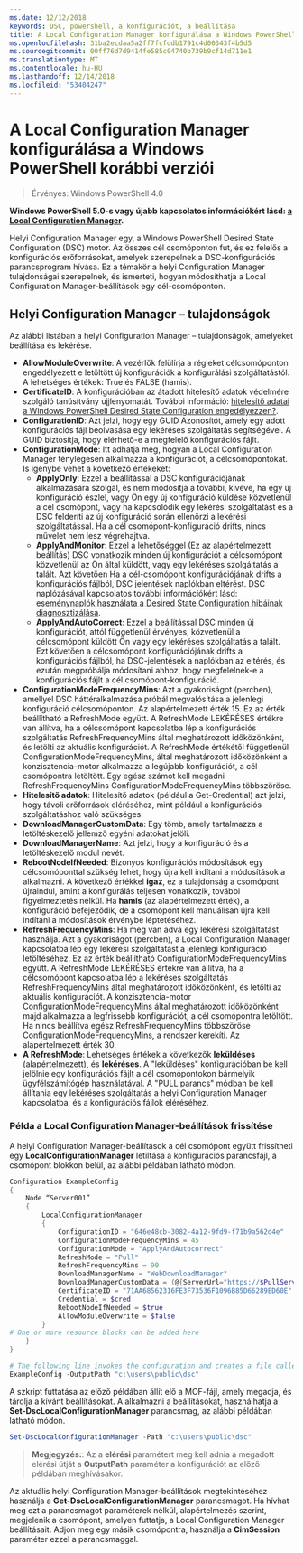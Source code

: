 ```yaml
---
ms.date: 12/12/2018
keywords: DSC, powershell, a konfigurációt, a beállítása
title: A Local Configuration Manager konfigurálása a Windows PowerShell korábbi verziói
ms.openlocfilehash: 31ba2ecdaa5a2ff7fcfddb1791c4d00343f4b5d5
ms.sourcegitcommit: 00ff76d7d9414fe585c04740b739b9cf14d711e1
ms.translationtype: MT
ms.contentlocale: hu-HU
ms.lasthandoff: 12/14/2018
ms.locfileid: "53404247"
---
```

# <a name="configuring-the-local-configuration-manager-in-previous-versions-of-windows-powershell"></a>A Local Configuration Manager konfigurálása a Windows PowerShell korábbi verziói

>Érvényes: Windows PowerShell 4.0

**Windows PowerShell 5.0-s vagy újabb kapcsolatos információkért lásd: [a Local Configuration Manager](metaConfig.md).**

Helyi Configuration Manager egy, a Windows PowerShell Desired State Configuration (DSC) motor.
Az összes cél csomóponton fut, és ez felelős a konfigurációs erőforrásokat, amelyek szerepelnek a DSC-konfigurációs parancsprogram hívása.
Ez a témakör a helyi Configuration Manager tulajdonságai szerepelnek, és ismerteti, hogyan módosíthatja a Local Configuration Manager-beállítások egy cél-csomóponton.

## <a name="local-configuration-manager-properties"></a>Helyi Configuration Manager – tulajdonságok

Az alábbi listában a helyi Configuration Manager – tulajdonságok, amelyeket beállítása és lekérése.

- **AllowModuleOverwrite**: A vezérlők felülírja a régieket célcsomóponton engedélyezett e letöltött új konfigurációk a konfigurálási szolgáltatástól. A lehetséges értékek: True és FALSE (hamis).
- **CertificateID**: A konfigurációban az átadott hitelesítő adatok védelmére szolgáló tanúsítvány ujjlenyomatát. További információ: [hitelesítő adatai a Windows PowerShell Desired State Configuration engedélyezzen?](https://blogs.msdn.microsoft.com/powershell/2014/01/31/want-to-secure-credentials-in-windows-powershell-desired-state-configuration/).
- **ConfigurationID**: Azt jelzi, hogy egy GUID Azonosítót, amely egy adott konfigurációs fájl beolvasása egy lekéréses szolgáltatás segítségével. A GUID biztosítja, hogy elérhető-e a megfelelő konfigurációs fájlt.
- **ConfigurationMode**: Itt adhatja meg, hogyan a Local Configuration Manager ténylegesen alkalmazza a konfigurációt, a célcsomópontokat. Is igénybe vehet a következő értékeket:
  - **ApplyOnly**: Ezzel a beállítással a DSC konfigurációjának alkalmazására szolgál, és nem módosítja a további, kivéve, ha egy új konfiguráció észlel, vagy Ön egy új konfiguráció küldése közvetlenül a cél csomópont, vagy ha kapcsolódik egy lekérési szolgáltatást és a DSC felderíti az új konfiguráció során ellenőrzi a lekérési szolgáltatással. Ha a cél csomópont-konfiguráció drifts, nincs művelet nem lesz végrehajtva.
  - **ApplyAndMonitor**: Ezzel a lehetőséggel (Ez az alapértelmezett beállítás) DSC vonatkozik minden új konfigurációt a célcsomópont közvetlenül az Ön által küldött, vagy egy lekéréses szolgáltatás a talált. Azt követően Ha a cél-csomópont konfigurációjának drifts a konfigurációs fájlból, DSC jelentések naplókban eltérést. DSC naplózásával kapcsolatos további információkért lásd: [eseménynaplók használata a Desired State Configuration hibáinak diagnosztizálása](http://blogs.msdn.com/b/powershell/archive/2014/01/03/using-event-logs-to-diagnose-errors-in-desired-state-configuration.aspx).
  - **ApplyAndAutoCorrect**: Ezzel a beállítással DSC minden új konfigurációt, attól függetlenül érvényes, közvetlenül a célcsomópont küldött Ön vagy egy lekéréses szolgáltatás a talált. Ezt követően a célcsomópont konfigurációjának drifts a konfigurációs fájlból, ha DSC-jelentések a naplókban az eltérés, és ezután megpróbálja módosítani ahhoz, hogy megfelelnek-e a konfigurációs fájlt a cél csomópont-konfiguráció.
- **ConfigurationModeFrequencyMins**: Azt a gyakoriságot (percben), amellyel DSC háttéralkalmazása próbál megvalósítása a jelenlegi konfiguráció célcsomóponton. Az alapértelmezett érték 15. Ez az érték beállítható a RefreshMode együtt. A RefreshMode LEKÉRÉSES értékre van állítva, ha a célcsomópont kapcsolatba lép a konfigurációs szolgáltatás RefreshFrequencyMins által meghatározott időközönként, és letölti az aktuális konfigurációt. A RefreshMode értékétől függetlenül ConfigurationModeFrequencyMins, által meghatározott időközönként a konzisztencia-motor alkalmazza a legújabb konfigurációt, a cél csomópontra letöltött. Egy egész számot kell megadni RefreshFrequencyMins ConfigurationModeFrequencyMins többszöröse.
- **Hitelesítő adatok**: Hitelesítő adatok (például a Get-Credential) azt jelzi, hogy távoli erőforrások eléréséhez, mint például a konfigurációs szolgáltatáshoz való szükséges.
- **DownloadManagerCustomData**: Egy tömb, amely tartalmazza a letöltéskezelő jellemző egyéni adatokat jelöli.
- **DownloadManagerName**: Azt jelzi, hogy a konfiguráció és a letöltéskezelő modul nevét.
- **RebootNodeIfNeeded**: Bizonyos konfigurációs módosítások egy célcsomóponttal szükség lehet, hogy újra kell indítani a módosítások a alkalmazni. A következő értékkel **igaz**, ez a tulajdonság a csomópont újraindul, amint a konfigurálás teljesen vonatkozik, további figyelmeztetés nélkül. Ha **hamis** (az alapértelmezett érték), a konfiguráció befejeződik, de a csomópont kell manuálisan újra kell indítani a módosítások érvénybe léptetéséhez.
- **RefreshFrequencyMins**: Ha meg van adva egy lekérési szolgáltatást használja. Azt a gyakoriságot (percben), a Local Configuration Manager kapcsolatba lép egy lekérési szolgáltatást a jelenlegi konfiguráció letöltéséhez. Ez az érték beállítható ConfigurationModeFrequencyMins együtt. A RefreshMode LEKÉRÉSES értékre van állítva, ha a célcsomópont kapcsolatba lép a lekéréses szolgáltatás RefreshFrequencyMins által meghatározott időközönként, és letölti az aktuális konfigurációt. A konzisztencia-motor ConfigurationModeFrequencyMins által meghatározott időközönként majd alkalmazza a legfrissebb konfigurációt, a cél csomópontra letöltött. Ha nincs beállítva egész RefreshFrequencyMins többszöröse ConfigurationModeFrequencyMins, a rendszer kerekíti. Az alapértelmezett érték 30.
- **A RefreshMode**: Lehetséges értékek a következők **leküldéses** (alapértelmezett), és **lekéréses**. A "leküldéses" konfigurációban be kell jelölnie egy konfigurációs fájlt a cél csomópontokon bármelyik ügyfélszámítógép használatával. A "PULL parancs" módban be kell állítania egy lekéréses szolgáltatás a helyi Configuration Manager kapcsolatba, és a konfigurációs fájlok eléréséhez.

### <a name="example-of-updating-local-configuration-manager-settings"></a>Példa a Local Configuration Manager-beállítások frissítése

A helyi Configuration Manager-beállítások a cél csomópont együtt frissítheti egy **LocalConfigurationManager** letiltása a konfigurációs parancsfájl, a csomópont blokkon belül, az alábbi példában látható módon.

```powershell
Configuration ExampleConfig
{
    Node “Server001”
    {
        LocalConfigurationManager
        {
            ConfigurationID = "646e48cb-3082-4a12-9fd9-f71b9a562d4e"
            ConfigurationModeFrequencyMins = 45
            ConfigurationMode = "ApplyAndAutocorrect"
            RefreshMode = "Pull"
            RefreshFrequencyMins = 90
            DownloadManagerName = "WebDownloadManager"
            DownloadManagerCustomData = (@{ServerUrl="https://$PullService/psdscpullserver.svc"})
            CertificateID = "71AA68562316FE3F73536F1096B85D66289ED60E"
            Credential = $cred
            RebootNodeIfNeeded = $true
            AllowModuleOverwrite = $false
        }
# One or more resource blocks can be added here
    }
}

# The following line invokes the configuration and creates a file called Server001.meta.mof at the specified path
ExampleConfig -OutputPath "c:\users\public\dsc"
```

A szkript futtatása az előző példában állít elő a MOF-fájl, amely megadja, és tárolja a kívánt beállításokat.
A alkalmazni a beállításokat, használhatja a **Set-DscLocalConfigurationManager** parancsmag, az alábbi példában látható módon.

```powershell
Set-DscLocalConfigurationManager -Path "c:\users\public\dsc"
```

> **Megjegyzés:**: Az a **elérési** paramétert meg kell adnia a megadott elérési útját a **OutputPath** paraméter a konfigurációt az előző példában meghívásakor.

Az aktuális helyi Configuration Manager-beállítások megtekintéséhez használja a **Get-DscLocalConfigurationManager** parancsmagot.
Ha hívhat meg ezt a parancsmagot paraméterek nélkül, alapértelmezés szerint, megjelenik a csomópont, amelyen futtatja, a Local Configuration Manager beállításait.
Adjon meg egy másik csomópontra, használja a **CimSession** paraméter ezzel a parancsmaggal.
